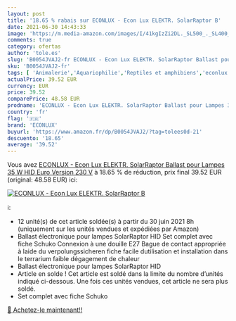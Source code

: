 ```yaml
---
layout: post
title: '18.65 % rabais sur ECONLUX - Econ Lux ELEKTR. SolarRaptor B'
date: 2021-06-30 14:43:33
image: 'https://m.media-amazon.com/images/I/41kgIzZi2DL._SL500_._SL400_.jpg'
comments: true
category: ofertas
author: 'tole.es'
slug: 'B0054JVAJ2-fr ECONLUX - Econ Lux ELEKTR. SolarRaptor Ballast pour Lampes...'
sku: 'B0054JVAJ2-fr'
tags: [ 'Animalerie','Aquariophilie','Reptiles et amphibiens','econlux','Éclairages pour aquarium','Éclairages pour reptiles et amphibiens', ]
actualPrice: 39.52 EUR
currency: EUR
price: 39.52
comparePrice: 48.58 EUR
prodname: 'ECONLUX - Econ Lux ELEKTR. SolarRaptor Ballast pour Lampes 35 W HID Euro Version 230 V'
country: 'fr'
flag: '🇫🇷'
brand: 'ECONLUX'
buyurl: 'https://www.amazon.fr/dp/B0054JVAJ2/?tag=tolees0d-21'
descuento: '18.65'
average: '39.52'
---
```


Vous avez [ECONLUX - Econ Lux ELEKTR. SolarRaptor Ballast pour Lampes 35 W HID Euro Version 230 V](https://www.amazon.fr/dp/B0054JVAJ2/?tag=tolees0d-21)  à  18.65 % de réduction, prix final  39.52 EUR (original: 48.58 EUR) ici:

[![ECONLUX - Econ Lux ELEKTR. SolarRaptor B](https://m.media-amazon.com/images/I/41kgIzZi2DL._SL500_._SL400_.jpg)](https://www.amazon.fr/dp/B0054JVAJ2/?tag=tolees0d-21)

ℹ️:

- 12 unité(s) de cet article soldée(s) à partir du 30 juin 2021 8h (uniquement sur les unités vendues et expédiées par Amazon)
- Ballast électronique pour lampes SolarRaptor HID Set complet avec fiche Schuko Connexion à une douille E27 Bague de contact appropriée à laide du verpolungssicheren fiche facile dutilisation et installation dans le terrarium faible dégagement de chaleur
- Ballast électronique pour lampes SolarRaptor HID
- Article en solde ! Cet article est soldé dans la limite du nombre d’unités indiqué ci-dessous. Une fois ces unités vendues, cet article ne sera plus soldé.
- Set complet avec fiche Schuko

[🛒 Achetez-le maintenant!!](https://www.amazon.fr/dp/B0054JVAJ2/?tag=tolees0d-21)
